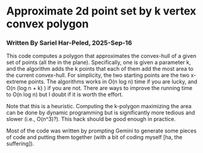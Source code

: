 # Approximate 2d point set by k vertex convex polygon

### Written By Sariel Har-Peled, 2025-Sep-16


This code computes a polygon that approximates the convex-hull of a
given set of points (all the in the plane). Specifically, one is given
a parameter k, and the algorithm adds the k points that each of them
add the most area to the current convex-hull. For simplicity, the two
starting points are the two x-extreme points. The algorithms works in
O(n log n) time if you are lucky, and O(n (log n + k) ) if you are
not. There are ways to improve the running time to O(n log n) but I
doubt if it is worth the effort.

Note that this is a heuristic. Computing the k-polygon maximizing the
area can be done by dynamic programming but is significantly more
tedious and slower (i.e., O(n^3)?). This hack should be good enough in
practice.

Most of the code was written by prompting Gemini to generate some
pieces of code and putting them together (with a bit of coding myself
[ha, the suffering]).

